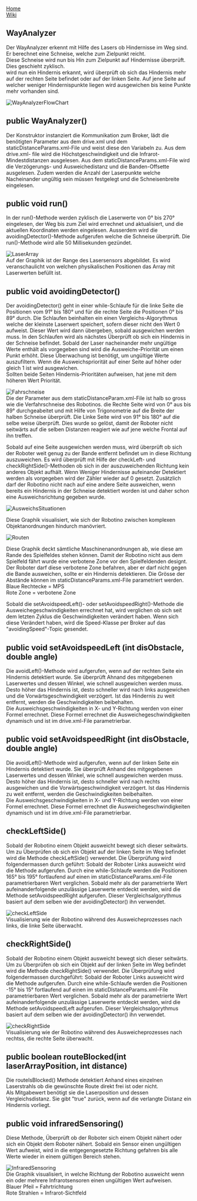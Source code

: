 [Home](home)  
[Wiki](WikiSolidus)  

## WayAnalyzer  
  
Der WayAnalyzer erkennt mit Hilfe des Lasers ob Hindernisse im Weg sind. Er berechnet eine Schneise, welche zum Zielpunkt reicht.  
Diese Schneise wird nun bis Hin zum Zielpunkt auf Hindernisse überprüft. Dies geschieht zyklisch.  
wird nun ein Hindernis erkannt, wird überprüft ob sich das Hindernis mehr auf der rechten Seite befindet oder auf der linken Seite.
Auf jene Seite auf welcher weniger Hindernispunkte liegen wird ausgewichen bis keine Punkte mehr vorhanden sind. 

  
  
![WayAnalyzerFlowChart](https://gitlab.com/solidus/hefei/uploads/e4ca2986f7aa3470cca39c53ceac1a53/WayAnalyzerFlowChart.jpg) 
  
## public WayAnalyzer()
  
Der Konstruktor instanziert die Kommunikation zum Broker, lädt die benötigten Parameter aus dem drive.xml und dem staticDistanceParams.xml-File und weist diese den Variabeln zu. Aus dem drive.xml- file wird die Höchstgeschwindigkeit und die Infrarot-Mindestdistanzen ausgelesen. Aus dem staticDistanceParams.xml-File wird die Verzögerungs- und Ausweichedistanz und die Banden-Offsette ausgelesen. Zudem werden die Anzahl der Laserpunkte welche Nacheinander ungültig sein müssen festgelegt und die Schneisenbreite eingelesen.
  
## public void run()  
  
In der run()-Methode werden zyklisch die Laserwerte von 0° bis 270° eingelesen, der Weg bis zum Ziel wird errechnet und aktualisiert, und die aktuellen Koordinaten werden eingelesen. Ausserdem wird die avoidingDetector()-Methode aufgerufen welche die Schneise überprüft. Die run()-Methode wird alle 50 Millisekunden gezündet.  
  
![LaserArray](https://gitlab.com/solidus/hefei/uploads/51cc28feda4f1219ae5d6efe309c7889/LaserArray.jpg)  
Auf der Graphik ist der Range des Lasersensors abgebildet. Es wird veranschaulicht von welchen physikalischen Positionen das Array mit Laserwerten befüllt ist. 
  
## public void avoidingDetector()  
  
Der avoidingDetector() geht in einer while-Schlaufe für die linke Seite die Positionen vom 91° bis 180° und für die rechte Seite die Positionen 0° bis 89° durch.
Die Schlaufen beinhalten ein einen Vergleichs-Algorythmus welche der kleinste Laserwert speichert, sofern dieser nicht den Wert 0 aufweist. Dieser Wert wird dann übergeben, sobald ausgewichen werden muss. In den Schlaufen wird als nächstes Überprüft ob sich ein Hindernis in der Schneise befindet. Sobald der Laser nacheinander mehr ungültige Werte enthält als vorgegeben sind wird die Ausweiche-Priorität um einen Punkt erhöht. Diese Überwachung ist benötigt, um ungültige Werte auszufiltern. Wenn die Ausweichspriorität auf einer Seite auf höher oder gleich 1 ist wird ausgewichen.  
Sollten beide Seiten Hindernis-Prioritäten aufweisen, hat jene mit dem höheren Wert Priorität.  
  
![Fahrschneise](https://gitlab.com/solidus/hefei/uploads/b8def5cc5948997301d36a09770d5fa6/Fahrschneise.jpg)  
Die der Parameter aus dem staticDistanceParam.xml-File ist halb so gross wie die Verfahrschneise des Robotinos. die Rechte Seite wird von 0° aus bis 89° durchgeabeitet und mit Hilfe von Trigonometrie auf die Breite der halben Schneise überprüft. Die Linke Seite wird von 91° bis 180° auf die selbe weise überprüft. Dies wurde so gelöst, damit der Roboter nicht seitwärts auf die selben Distanzen reagiert wie auf jene welche Frontal auf ihn treffen.  
  
Sobald auf eine Seite ausgewichen werden muss, wird überprüft ob sich der Roboter weit genug zu der Bande entfernt befindet um in diese Richtung auszuweichen. Es wird überprüft mit Hilfe der checkLeft- und checkRightSide()-Methoden ob sich in der auszuweichenden Richtung kein anderes Objekt aufhält.
Wenn Weniger Hindernisse aufeinander Detektiert werden als vorgegeben wird der Zähler wieder auf 0 gesetzt. Zusätzlich darf der Robotino nicht nach auf eine andere Seite ausweichen, wenn bereits ein Hindernis in der Schneise detektiert worden ist und daher schon eine Ausweichsrichtung gegeben wurde.
  
  
![AusweichsSituationen](https://gitlab.com/solidus/hefei/uploads/775de6a7d063e9d24b93477ef2481265/AusweichsSituationen.jpg)  
  
Diese Graphik visualisiert, wie sich der Robotino zwischen komplexen Objektanordnungen hindurch manövriert.  
  
![Routen](https://gitlab.com/solidus/hefei/uploads/306a7a149029c6c4239decf4f7198ace/Routen.jpg)  
  
Diese Graphik deckt sämtliche Maschinenanordnungen ab, wie diese am Rande des Spielfeldes stehen können. Damit der Robotino nicht aus dem Spielfeld fährt wurde eine verbotene Zone vor den Spielfeldenden designt. Der Roboter darf diese verbotene Zone befahren, aber er darf nicht gegen die Bande ausweichen, sollte er ein Hindernis detektieren.
Die Grösse der Abstände können im staticDistanceParams.xml-File parametriert werden.  
Blaue Rechtecke = MPS  
Rote Zone       = verbotene Zone  
  
Sobald die setAvoidspeedLeft()- oder setAvoidspeedRight()-Methode die Ausweichegeschwindigkeiten errechnet hat, wird verglichen ob sich seit dem letzten Zyklus die Geschwindigkeiten verändert haben.
Wenn sich diese Verändert haben, wird die Speed-Klasse per Broker auf das "avoidingSpeed"-Topic gesendet.
  
## public void setAvoidspeedLeft (int disObstacle, double angle)  
  
Die avoidLeft()-Methode wird aufgerufen, wenn auf der rechten Seite ein Hindernis detektiert wurde. Sie überprüft Ahnand des mitgegebenen Laserwertes und dessen Winkel, wie schnell ausgewichen werden muss. Desto höher das Hindernis ist, desto schneller wird nach links ausgewichen und die Vorwärtsgeschwindigkeit verzögert. Ist das Hindernis zu weit entfernt, werden die Geschwindigkeiten beibehalten.  
Die Ausweichsgeschwindigkeiten in X- und Y-Richtung werden von einer Formel errechnet. Diese Formel errechnet die Ausweichegeschwindigkeiten dynamisch und ist im drive.xml-File parametrierbar.
  
## public void setAvoidspeedRight (int disObstacle, double angle)
  
Die avoidLeft()-Methode wird aufgerufen, wenn auf der linken Seite ein Hindernis detektiert wurde. Sie überprüft Anhand des mitgegebenen Laserwertes und dessen Winkel, wie schnell ausgewichen werden muss. Desto höher das Hindernis ist, desto schneller wird nach rechts ausgewichen und die Vorwärtsgeschwindigkeit verzögert. Ist das Hindernis zu weit entfernt, werden die Geschwindigkeiten beibehalten.  
Die Ausweichsgeschwindigkeiten in X- und Y-Richtung werden von einer Formel errechnet. Diese Formel errechnet die Ausweichegeschwindigkeiten dynamisch und ist im drive.xml-File parametrierbar.
  
  
## checkLeftSide()  
  
Sobald der Robotino einem Objekt ausweicht bewegt sich dieser seitwärts. Um zu Überprüfen ob sich ein Objekt auf der linken Seite im Weg befindet wird die Methode checkLeftSide() verwendet. Die Überprüfung wird folgendermassen durch geführt: Sobald der Roboter Links ausweicht wird die Methode aufgerufen. Durch eine while-Schlaufe werden die Positionen 165° bis 195° fortlaufend auf einen im staticDistanceParams.xml-File parametrierbaren Wert verglichen. Sobald mehr als der parametrierte Wert aufeinanderfolgende unzulässige Laserwerte entdeckt werden, wird die Methode setAvoidspeedRight aufgerufen. Dieser Vergleichsalgorythmus basiert auf dem selben wie der avoidingDetector() ihn verwendet.  

![checkLeftSide](https://gitlab.com/solidus/hefei/uploads/a4a7ce30edadf7fa82bce4a2c923581c/checkLeftSide.jpg)  
Visualisierung wie der Robotino während des Ausweicheprozesses nach links, die linke Seite überwacht.
  
## checkRightSide()  
  
Sobald der Robotino einem Objekt ausweicht bewegt sich dieser seitwärts. Um zu Überprüfen ob sich ein Objekt auf der linken Seite im Weg befindet wird die Methode checkRightSide() verwendet. Die Überprüfung wird folgendermassen durchgeführt: Sobald der Roboter Links ausweicht wird die Methode aufgerufen. Durch eine while-Schlaufe werden die Positionen -15° bis 15° fortlaufend auf einen im staticDistanceParams.xml-File parametrierbaren Wert verglichen. Sobald mehr als der parametrierte Wert aufeinanderfolgende unzulässige Laserwerte entdeckt werden, wird die Methode setAvoidspeedLeft aufgerufen. Dieser Vergleichsalgorythmus basiert auf dem selben wie der avoidingDetector() ihn verwendet.  


![checkRightSide](https://gitlab.com/solidus/hefei/uploads/c0be0bb827687b76779b343bcf73f0d5/checkRightSide.jpg)  
Visualisierung wie der Robotino während des Ausweicheprozesses nach rechtss, die rechte Seite überwacht.
  
## public boolean routeBlocked(int laserArrayPosition, int distance)  
  
Die routeIsBlocked() Methode detektiert Anhand eines einzelnen Laserstrahls ob die gewünschte Route direkt frei ist oder nicht.  
Als Mitgabewert benötigt sie die Laserposition und dessen Vergleichsdistanz. Sie gibt "true" zurück, wenn auf die verlangte Distanz ein Hindernis vorliegt.
  
  
## public void infraredSensoring()  
  
Diese Methode, Überprüft ob der Roboter sich einem Objekt nähert oder sich ein Objekt dem Roboter nähert. Sobald ein Sensor einen ungültigen Wert aufweist, wird in die entgegengesetzte Richtung gefahren bis alle Werte wieder in einem gültigen Bereich stehen.
  
![InfraredSensoring](https://gitlab.com/solidus/hefei/uploads/23ce961af647471aeccb24bc0e90af83/InfraredSensoring.jpg)  
Die Graphik visualisiert, in welche Richtung der Robotino ausweicht wenn ein oder mehrere Infrarotsensoren einen ungültigen Wert aufweisen.  
Blauer Pfeil  = Fahrtrichtung  
Rote Strahlen = Infrarot-Sichtfeld


